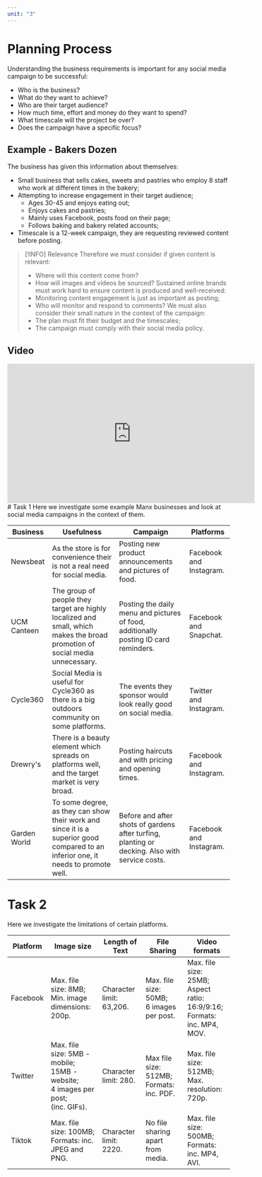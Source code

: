 ```yaml
---
unit: "3"
---
```

# Planning Process
Understanding the business requirements is important for any social media campaign to be successful:
- Who is the business?
- What do they want to achieve?
- Who are their target audience?
- How much time, effort and money do they want to spend?
- What timescale will the project be over?
- Does the campaign have a specific focus?
## Example - Bakers Dozen
The business has given this information about themselves:
- Small business that sells cakes, sweets and pastries who employ 8 staff who work at different times in the bakery;
- Attempting to increase engagement in their target audience;
	- Ages 30-45 and enjoys eating out;
	- Enjoys cakes and pastries;
	- Mainly uses Facebook, posts food on their page;
	- Follows baking and bakery related accounts;
- Timescale is a 12-week campaign, they are requesting reviewed content before posting.

> [!INFO]  Relevance
> Therefore we must consider if given content is relevant: 
> 	- Where will this content come from?
> 	- How will images and videos be sourced?
> Sustained online brands must work hard to ensure content is produced and well-received:
> 	- Monitoring content engagement is just as important as posting;
> 	- Who will monitor and respond to comments?
> We must also consider their small nature in the context of the campaign:
> 	- The plan must fit their budget and the timescales;
> 	- The campaign must comply with their social media policy.
## Video
<iframe width="560" height="315" src="https://www.youtube.com/embed/ck4EKOGpJ64?si=iyAKd-5OKYoezyeY" title="YouTube video player" frameborder="0" allow="accelerometer; autoplay; clipboard-write; encrypted-media; gyroscope; picture-in-picture; web-share" referrerpolicy="strict-origin-when-cross-origin" allowfullscreen></iframe>
# Task 1
Here we investigate some example Manx businesses and look at social media campaigns in the context of them.

| Business     | Usefulness                                                                                                                         | Campaign                                                                                       | Platforms               |
| ------------ | ---------------------------------------------------------------------------------------------------------------------------------- | ---------------------------------------------------------------------------------------------- | ----------------------- |
| Newsbeat     | As the store is for convenience their is not a real need for social media.                                                         | Posting new product announcements and pictures of food.                                        | Facebook and Instagram. |
| UCM Canteen  | The group of people they target are highly localized and small, which makes the broad promotion of social media unnecessary.       | Posting the daily menu and pictures of food, additionally posting ID card reminders.           | Facebook and Snapchat.  |
| Cycle360     | Social Media is useful for Cycle360 as there is a big outdoors community on some platforms.                                        | The events they sponsor would look really good on social media.                                | Twitter and Instagram.  |
| Drewry's     | There is a beauty element which spreads on platforms well, and the target market is very broad.                                    | Posting haircuts and with pricing and opening times.                                           | Facebook and Instagram. |
| Garden World | To some degree, as they can show their work and since it is a superior good compared to an inferior one, it needs to promote well. | Before and after shots of gardens after turfing, planting or decking. Also with service costs. | Facebook and Instagram. |
# Task 2
Here we investigate the limitations of certain platforms.

| Platform | Image size                                                                             | Length of Text           | File Sharing                                | Video formats                                                                |
| -------- | -------------------------------------------------------------------------------------- | ------------------------ | ------------------------------------------- | ---------------------------------------------------------------------------- |
| Facebook | Max. file size: 8MB;<br>Min. image dimensions: 200p.                                   | Character limit: 63,206. | Max. file size: 50MB;<br>6 images per post. | Max. file size: 25MB;<br>Aspect ratio: 16:9/9:16;<br>Formats: inc. MP4, MOV. |
| Twitter  | Max. file size: 5MB - mobile;<br>15MB - website;<br>4 images per post;<br>(inc. GIFs). | Character limit: 280.    | Max file size: 512MB;<br>Formats: inc. PDF. | Max. file size: 512MB;<br>Max. resolution: 720p.                             |
| Tiktok   | Max. file size: 100MB;<br>Formats: inc. JPEG and PNG.                                  | Character limit: 2220.   | No file sharing apart from media.           | Max. file size: 500MB;<br>Formats: inc. MP4, AVI.                            |

